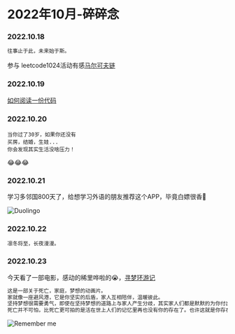 # 2022年10月-碎碎念

### 2022.10.18
```md
往事止于此，未来始于斯。
```
参与 leetcode1024活动有感[马尔可夫链](https://leetcode.cn/2022-1024?sourceType=221024&sourceId=wnb0000a)

### 2022.10.19
[如何阅读一份代码](https://zhuanlan.zhihu.com/p/26222486)

### 2022.10.20
```
当你过了30岁，如果你还没有
买房，结婚，生娃...
你会发现其实生活没啥压力！
```
😂😂😂

### 2022.10.21
学习多邻国800天了，给想学习外语的朋友推荐这个APP，毕竟白嫖很香🤤

![Duolingo](https://miasanmia.oss-cn-beijing.aliyuncs.com/picture/2022/10/22/eca3333e42386cfca2914ce0bd46c7e0.jpeg "800天成就达成")

### 2022.10.22
```md
凛冬将至，长夜漫漫。
```
### 2022.10.23
今天看了一部电影，感动的稀里哗啦的😭，[寻梦环游记](https://zh.wikipedia.org/zh-tw/%E5%AF%BB%E6%A2%A6%E7%8E%AF%E6%B8%B8%E8%AE%B0)
```md
这是一部关于死亡，家庭，梦想的动画片。
家就像一座避风港，它是你坚实的后盾，家人互相陪伴，温暖彼此。
坚持梦想很需要勇气，即使在坚持梦想的道路上与家人产生分歧，其实家人们都是默默的为你付出，在你为梦想奋斗的路上,别忘了回回头陪伴家人，他们才是你坚持下去的动力。
死亡并不可怕，比死亡更可拍的是活在世上人们的记忆里再也没有你的存在了。也许这就是你存在的意义，不断努力，产生价值，也许创造发明了什么，也许参与一场活动，或许是写了一篇blog，改变一点点让更多的人记住你。
```

![Remember me](https://miasanmia.oss-cn-beijing.aliyuncs.com/picture/2022/10/23/8b37aa53c7797c3bcf190252ac00e0dc.png "Remember me")






